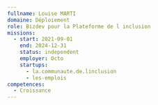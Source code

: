 ```yaml
---
fullname: Louise MARTI
domaine: Déploiement
role: Bizdev pour la Plateforme de l inclusion
missions:
  - start: 2021-09-01
    end: 2024-12-31
    status: independent
    employer: Octo
    startups:
      - la.communaute.de.linclusion
      - les-emplois
competences:
  - Croissance
---
```

